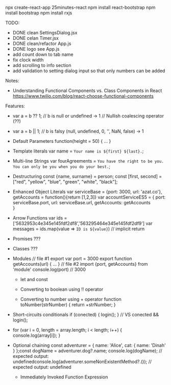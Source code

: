 npx create-react-app 25minutes-react
npm install react-bootstrap
npm install bootstrap
npm install rxjs

TODO:

- DONE clean SettingsDialog.jsx
- DONE celan Timer.jsx
- DONE clean/refactor App.js
- DONE logo see App.js
- add count down to tab name
- fix clock width
- add scrolling to info section
- add validation to setting dialog input so that only numbers can be added

Notes:

- Understanding Functional Components vs. Class Components in React
  https://www.twilio.com/blog/react-choose-functional-components

Features:

- var a = b ?? 1; // b is null or undefined -> 1 // Nullish coalescing operator (??)

- var a = b || 1; // b is falsy (null, undefined, 0, '', NaN, false) -> 1

- Default Parameters
  function(height = 50) { ... }

- Template literals
  var name = `Your name is ${first} ${last}.`;

- Multi-line Strings
  var fourAgreements = `You have the right to be you. You can only be you when you do your best.`;

- Destructuring
  const {name, surname} = person;
  const [first, second] = ["red", "yellow", "blue", "green", "white", "black"];

- Enhanced Object Literals
  var serviceBase = {port: 3000, url: 'azat.co'},
  getAccounts = function(){return [1,2,3]}
  var accountServiceES5 = {
  port: serviceBase.port,
  url: serviceBase.url,
  getAccounts: getAccounts  
  }

- Arrow Functions
  var ids = ['5632953c4e345e145fdf2df8','563295464e345e145fdf2df9']
  var messages = ids.map(value => `ID is ${value}`) // implicit return

* Promises
  ???

* Classes
  ???

* Modules
  // file #1
  export var port = 3000
  export function getAccounts(url) {
  ...
  }
  // file #2
  import {port, getAccounts} from 'module'
  console.log(port) // 3000

  - let and const

  - Converting to boolean using !! operator

  - Converting to number using + operator
    function toNumber(strNumber) {
    return +strNumber;
    }

* Short-circuits conditionals
  if (conected) {
  login();
  }
  // VS
  conected && login();

* for (var i = 0, length = array.length; i < length; i++) {
  console.log(array[i]);
  }

* Optional chaining
  const adventurer = {
  name: 'Alice',
  cat: {
  name: 'Dinah'
  }
  };const dogName = adventurer.dog?.name;
  console.log(dogName);
  // expected output: undefinedconsole.log(adventurer.someNonExistentMethod?.());
  // expected output: undefined

  - Immediately Invoked Function Expression
